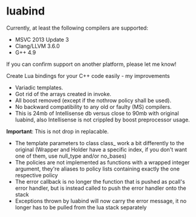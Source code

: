 luabind
=======
Currently, at least the following compilers are supported:
- MSVC 2013 Update 3
- Clang/LLVM 3.6.0
- G++ 4.9

If you can confirm support on another platform, please let me know!

Create Lua bindings for your C++ code easily - my improvements
- Variadic templates.
- Got rid of the arrays created in invoke.
- All boost removed (except if the nothrow policy shall be used).
- No backward compatibility to any old or faulty (MS) compilers.
- This is 24mb of Intellisense db versus close to 90mb with original luabind, also Intellisense is not crippled by boost preprocessor usage.

**Important**: This is not drop in replacable.
- The template parameters to class class_ work a bit differently to the original (Wrapper and Holder have a specific index, if you don't want one of them, use null_type and/or no_bases)
- The policies are not implemented as functions with a wrapped integer argument, they're aliases to policy lists containing exactly the one respective policy
- The error callback is no longer the function that is pushed as pcall's error handler, but is instead called to push the error handler onto the stack
- Exceptions thrown by luabind will now carry the error message, it no longer has to be pulled from the lua stack separately
